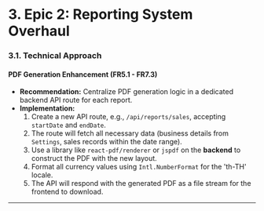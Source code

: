 # **3. Epic 2: Reporting System Overhaul**

### **3.1. Technical Approach**

#### **PDF Generation Enhancement (FR5.1 - FR7.3)**
* **Recommendation:** Centralize PDF generation logic in a dedicated backend API route for each report.
* **Implementation:**
    1.  Create a new API route, e.g., `/api/reports/sales`, accepting `startDate` and `endDate`.
    2.  The route will fetch all necessary data (business details from `Settings`, sales records within the date range).
    3.  Use a library like `react-pdf/renderer` or `jspdf` on the **backend** to construct the PDF with the new layout.
    4.  Format all currency values using `Intl.NumberFormat` for the 'th-TH' locale.
    5.  The API will respond with the generated PDF as a file stream for the frontend to download.

---
